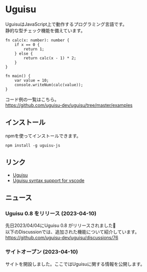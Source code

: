 # Uguisu
UguisuはJavaScript上で動作するプログラミング言語です。  
静的な型チェック機能を備えています。  

```text
fn calc(x: number): number {
    if x == 0 {
        return 1;
    } else {
        return calc(x - 1) * 2;
    }
}

fn main() {
    var value = 10;
    console.writeNum(calc(value));
}
```

コード例の一覧はこちら。  
https://github.com/uguisu-dev/uguisu/tree/master/examples 

## インストール
npmを使ってインストールできます。
```
npm install -g uguisu-js
```

## リンク
- [Uguisu](https://github.com/uguisu-dev/uguisu)
- [Uguisu syntax support for vscode](https://github.com/uguisu-dev/vscode-uguisu)

## ニュース
### Uguisu 0.8 をリリース (2023-04-10)
先日2023/04/04にUguisu 0.8 がリリースされました:rocket:  
以下のDiscussionでは、追加された機能について紹介しています。  
https://github.com/uguisu-dev/uguisu/discussions/76

### サイトオープン (2023-04-10)
サイトを開設しました。ここではUguisuに関する情報を公開します。
